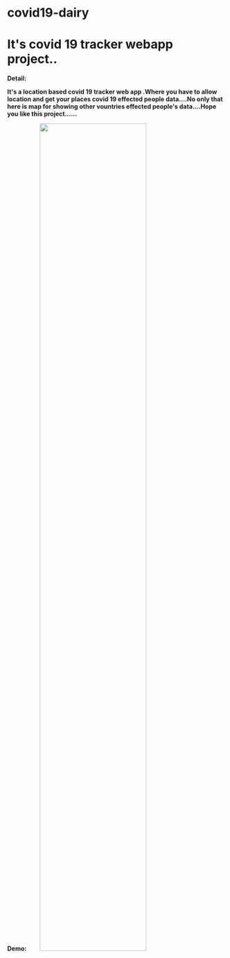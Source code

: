 # covid19-dairy
<h1>It's covid 19 tracker webapp project..</h1>
<b>Detail:<b>
 <p> It's a location based covid 19 tracker web app .Where you have to allow location and get your places covid 19 effected people data....No only that here is map for showing other vountries effected people's data....Hope you like this project......<p>
<b>Demo:<b/><img src="Demo.gif" width="70%" height="70%" style="margin-left:30px;"/>
